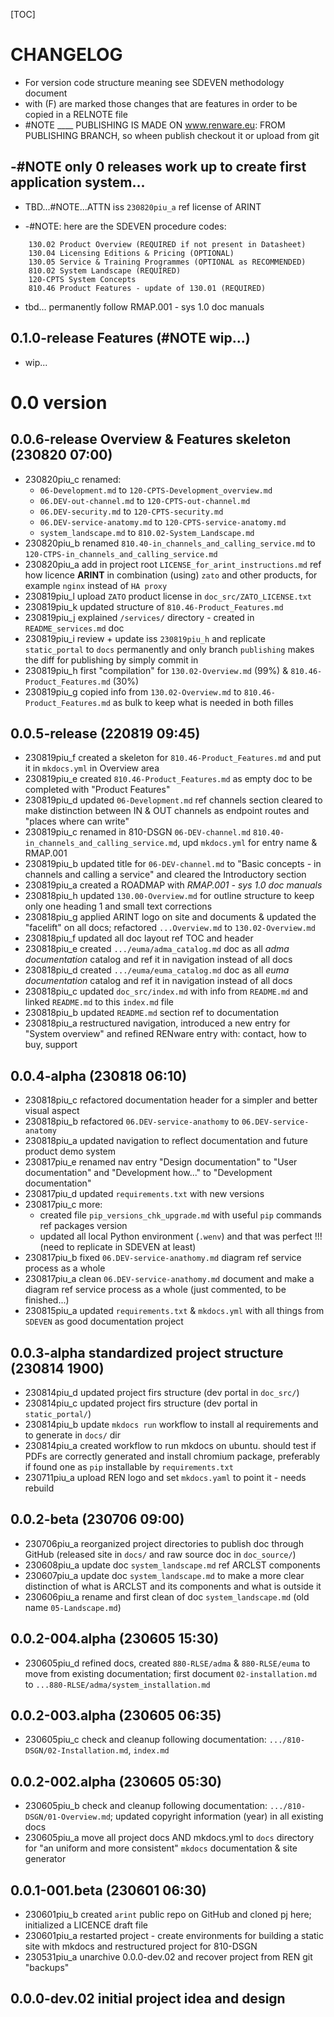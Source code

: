 

[TOC]


# CHANGELOG

- For version code structure meaning see SDEVEN methodology document
- with (F) are marked those changes that are features in order to be copied in a RELNOTE file
- #NOTE ____ PUBLISHING IS MADE ON www.renware.eu:
FROM PUBLISHING BRANCH, so wheen publish checkout it or upload from git


## -#NOTE only 0 releases work up to create first application system...

* TBD...#NOTE...ATTN  iss `230820piu_a` ref license of ARINT

* -#NOTE: here are the SDEVEN procedure codes:

```
    130.02 Product Overview (REQUIRED if not present in Datasheet)
    130.04 Licensing Editions & Pricing (OPTIONAL)
    130.05 Service & Training Programmes (OPTIONAL as RECOMMENDED)
    810.02 System Landscape (REQUIRED)
    120-CPTS System Concepts
    810.46 Product Features - update of 130.01 (REQUIRED)
```

* tbd... permanently follow RMAP.001 - sys 1.0 doc manuals


## 0.1.0-release Features (#NOTE wip...)

* wip...











# 0.0 version

## 0.0.6-release Overview & Features skeleton (230820 07:00)

* 230820piu_c renamed:
    * `06-Development.md` to `120-CPTS-Development_overview.md`
    * `06.DEV-out-channel.md` to `120-CPTS-out-channel.md`
    * `06.DEV-security.md` to `120-CPTS-security.md`
    * `06.DEV-service-anatomy.md` to `120-CPTS-service-anatomy.md`
    * `system_landscape.md` to `810.02-System_Landscape.md`
* 230820piu_b renamed `810.40-in_channels_and_calling_service.md` to `120-CTPS-in_channels_and_calling_service.md`
* 230820piu_a add in project root `LICENSE_for_arint_instructions.md` ref how licence **ARINT** in combination (using) `zato` and other products, for example `nginx` instead of `HA proxy`
* 230819piu_l upload `ZATO` product license in `doc_src/ZATO_LICENSE.txt`
* 230819piu_k updated structure of `810.46-Product_Features.md`
* 230819piu_j explained `/services/` directory - created in `README_services.md` doc
* 230819piu_i review + update iss `230819piu_h` and replicate `static_portal` to `docs` permanently and only branch `publishing` makes the diff for publishing by simply commit in
* 230819piu_h first "compilation" for `130.02-Overview.md` (99%) & `810.46-Product_Features.md` (30%)
* 230819piu_g copied info from `130.02-Overview.md` to `810.46-Product_Features.md` as bulk to keep what is needed in both filles




## 0.0.5-release (220819 09:45)

* 230819piu_f  created a skeleton for `810.46-Product_Features.md` and put it in `mkdocs.yml` in Overview area
* 230819piu_e created `810.46-Product_Features.md` as empty doc to be completed with "Product Features"
* 230819piu_d updated `06-Development.md` ref channels section cleared to make distinction between IN & OUT channels as endpoint routes and "places where can write"
* 230819piu_c renamed in 810-DSGN `06-DEV-channel.md` `810.40-in_channels_and_calling_service.md`, upd `mkdocs.yml` for entry name & RMAP.001
* 230819piu_b updated title for `06-DEV-channel.md` to "Basic concepts - in channels and calling a service" and cleared the Introductory section
* 230819piu_a created a ROADMAP with _RMAP.001 - sys 1.0 doc manuals_
* 230818piu_h updated `130.00-Overview.md` for outline structure to keep only one heading 1 and small text corrections
* 230818piu_g applied ARINT logo on site and documents & updated the "facelift" on all docs; refactored `...Overview.md` to `130.02-Overview.md`
* 230818piu_f updated all doc layout ref TOC and header
* 230818piu_e created `.../euma/adma_catalog.md` doc as all *adma documentation* catalog and ref it in navigation instead of all docs
* 230818piu_d created `.../euma/euma_catalog.md` doc as all *euma documentation* catalog and ref it in navigation instead of all docs
* 230818piu_c updated `doc_src/index.md` with info from `README.md` and linked `README.md` to this `index.md` file
* 230818piu_b updated `README.md` section ref to documentation
* 230818piu_a restructured navigation, introduced a new entry for "System overview" and refined RENware entry with: contact, how to buy, support




## 0.0.4-alpha (230818 06:10)

* 230818piu_c refactored documentation header for a simpler and better visual aspect
* 230818piu_b refactored `06.DEV-service-anathomy` to `06.DEV-service-anatomy`
* 230818piu_a updated navigation to reflect documentation and future product demo system
* 230817piu_e renamed nav entry "Design documentation" to "User documentation" and "Development how..." to "Development documentation"
* 230817piu_d updated `requirements.txt` with new versions
* 230817piu_c more:
    * created file `pip_versions_chk_upgrade.md` with useful `pip` commands ref packages version
    * updated all local Python environment (`.wenv`) and that was perfect !!! (need to replicate in SDEVEN at least)
* 230817piu_b fixed `06.DEV-service-anathomy.md` diagram ref service process as a whole
* 230817piu_a clean `06.DEV-service-anathomy.md` document and make a diagram ref service process as a whole (just commented, to be finished...)
* 230815piu_a updated `requirements.txt` & `mkdocs.yml` with all things from `SDEVEN` as good documentation project




## 0.0.3-alpha standardized project structure (230814 1900)

* 230814piu_d updated project firs structure (dev portal in `doc_src/`)
* 230814piu_c updated project firs structure (dev portal in `static_portal/`)
* 230814piu_b update `mkdocs run` workflow to install al requirements and to generate in `docs/` dir
* 230814piu_a created workflow to run mkdocs on ubuntu. should test if PDFs are correctly generated and install chromium package, preferably if found one as `pip` installable by `requirements.txt`
* 230711piu_a upload REN logo and set `mkdocs.yaml` to point it - needs rebuild




## 0.0.2-beta (230706 09:00)

* 230706piu_a reorganized project directories to publish doc through GitHub (released site in `docs/` and raw source doc in `doc_source/`)
* 230608piu_a update doc `system_landscape.md` ref ARCLST components
* 230607piu_a update doc `system_landscape.md` to make a more clear distinction of what is ARCLST and its components and what is outside it
* 230606piu_a rename and first clean of doc `system_landscape.md` (old name `05-Landscape.md`)




## 0.0.2-004.alpha (230605 15:30)

* 230605piu_d refined docs, created `880-RLSE/adma` & `880-RLSE/euma` to move from existing documentation; first document `02-installation.md` to `...880-RLSE/adma/system_installation.md`




## 0.0.2-003.alpha (230605 06:35)

* 230605piu_c check and cleanup following documentation: `.../810-DSGN/02-Installation.md`, `index.md`




## 0.0.2-002.alpha (230605 05:30)

* 230605piu_b check and cleanup following documentation: `.../810-DSGN/01-Overview.md`; updated copyright information (year) in all existing docs
* 230605piu_a move all project docs AND mkdocs.yml to `docs` directory for "an uniform and more consistent" `mkdocs` documentation & site generator




## 0.0.1-001.beta (230601 06:30)

* 230601piu_b created `arint` public repo on GitHub and cloned pj here; initialized a LICENCE draft file
* 230601piu_a restarted project - create environments for building a static site with mkdocs and restructured project for 810-DSGN
* 230531piu_a unarchive 0.0.0-dev.02 and recover project from REN git "backups"




## 0.0.0-dev.02 initial project idea and design

